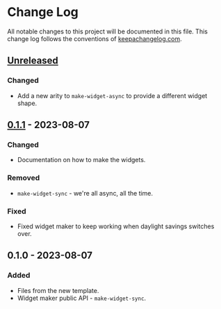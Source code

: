 # Change Log
All notable changes to this project will be documented in this file. This change log follows the conventions of [keepachangelog.com](http://keepachangelog.com/).

## [Unreleased]
### Changed
- Add a new arity to `make-widget-async` to provide a different widget shape.

## [0.1.1] - 2023-08-07
### Changed
- Documentation on how to make the widgets.

### Removed
- `make-widget-sync` - we're all async, all the time.

### Fixed
- Fixed widget maker to keep working when daylight savings switches over.

## 0.1.0 - 2023-08-07
### Added
- Files from the new template.
- Widget maker public API - `make-widget-sync`.

[Unreleased]: https://sourcehost.site/your-name/daily-coding-problem/compare/0.1.1...HEAD
[0.1.1]: https://sourcehost.site/your-name/daily-coding-problem/compare/0.1.0...0.1.1
